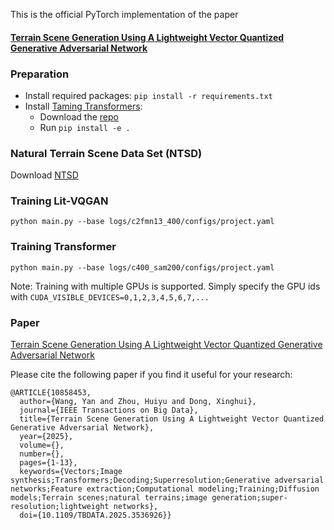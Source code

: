 This is the official PyTorch implementation of the paper 

#### [Terrain Scene Generation Using A Lightweight Vector Quantized Generative Adversarial Network](https://ieeexplore.ieee.org/abstract/document/10858453)

### Preparation

- Install required packages: `pip install -r requirements.txt`
- Install [Taming Transformers](https://github.com/CompVis/taming-transformers):
  - Download the [repo](https://github.com/CompVis/taming-transformers)
  - Run `pip install -e .`

### Natural Terrain Scene Data Set (NTSD)

Download [NTSD](https://drive.google.com/drive/folders/1fEGIvaNngXxSVOGn6fWOLiAo1FC9ApVR?usp=drive_link)

### Training Lit-VQGAN

```
python main.py --base logs/c2fmn13_400/configs/project.yaml
```

### Training Transformer

```
python main.py --base logs/c400_sam200/configs/project.yaml
```

Note: Training with multiple GPUs is supported. Simply specify the GPU ids with `CUDA_VISIBLE_DEVICES=0,1,2,3,4,5,6,7,...`



### Paper

[Terrain Scene Generation Using A Lightweight Vector Quantized Generative Adversarial Network](https://ieeexplore.ieee.org/abstract/document/10858453)

Please cite the following paper if you find it useful for your research:

```
@ARTICLE{10858453,
  author={Wang, Yan and Zhou, Huiyu and Dong, Xinghui},
  journal={IEEE Transactions on Big Data}, 
  title={Terrain Scene Generation Using A Lightweight Vector Quantized Generative Adversarial Network}, 
  year={2025},
  volume={},
  number={},
  pages={1-13},
  keywords={Vectors;Image synthesis;Transformers;Decoding;Superresolution;Generative adversarial networks;Feature extraction;Computational modeling;Training;Diffusion models;Terrain scenes;natural terrains;image generation;super-resolution;lightweight networks},
  doi={10.1109/TBDATA.2025.3536926}}
```

